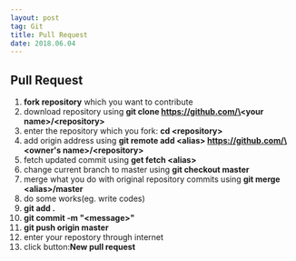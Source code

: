 ```yaml
---
layout: post
tag: Git
title: Pull Request
date: 2018.06.04
---
```


## Pull Request  
1. **fork repository** which you want to contribute  
2. download repository using **git clone https://github.com/\<your name\>/\<repository\>**  
3. enter the repository which you fork: **cd \<repository\>**  
4. add origin address using **git remote add \<alias\> https://github.com/\<owner's name\>/\<repository\>**  
5. fetch updated commit using **get fetch \<alias\>**  
6. change current branch to master using **git checkout master**  
7. merge what you do with original repository commits using **git merge \<alias\>/master**  
8. do some works(eg. write codes)  
9. **git add .**  
10. **git commit -m "\<message\>"**  
11. **git push origin master**  
12. enter your repostory through internet
13. click button:**New pull request**  